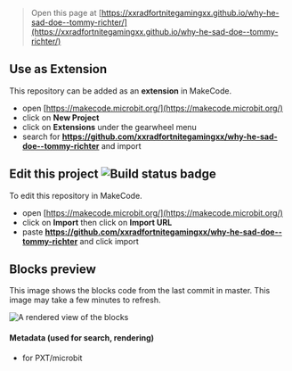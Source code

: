 
> Open this page at [https://xxradfortnitegamingxx.github.io/why-he-sad-doe--tommy-richter/](https://xxradfortnitegamingxx.github.io/why-he-sad-doe--tommy-richter/)

## Use as Extension

This repository can be added as an **extension** in MakeCode.

* open [https://makecode.microbit.org/](https://makecode.microbit.org/)
* click on **New Project**
* click on **Extensions** under the gearwheel menu
* search for **https://github.com/xxradfortnitegamingxx/why-he-sad-doe--tommy-richter** and import

## Edit this project ![Build status badge](https://github.com/xxradfortnitegamingxx/why-he-sad-doe--tommy-richter/workflows/MakeCode/badge.svg)

To edit this repository in MakeCode.

* open [https://makecode.microbit.org/](https://makecode.microbit.org/)
* click on **Import** then click on **Import URL**
* paste **https://github.com/xxradfortnitegamingxx/why-he-sad-doe--tommy-richter** and click import

## Blocks preview

This image shows the blocks code from the last commit in master.
This image may take a few minutes to refresh.

![A rendered view of the blocks](https://github.com/xxradfortnitegamingxx/why-he-sad-doe--tommy-richter/raw/master/.github/makecode/blocks.png)

#### Metadata (used for search, rendering)

* for PXT/microbit
<script src="https://makecode.com/gh-pages-embed.js"></script><script>makeCodeRender("{{ site.makecode.home_url }}", "{{ site.github.owner_name }}/{{ site.github.repository_name }}");</script>
